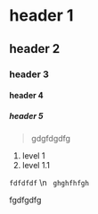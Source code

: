 # header 1
## header 2
### header 3
#### header 4
##### header 5

> gdgfdgdfg

1.  level 1
  1. level 1.1

`fdfdfdf` \n
  ` ghghfhfgh`

fgdfgdfg
